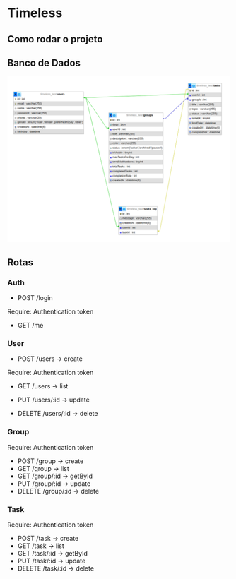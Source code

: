 # Timeless

## Como rodar o projeto

## Banco de Dados

![Banco De Dados](./docs/image.png)                        
## Rotas

### Auth

- POST    /login

Require: Authentication token

- GET     /me

### User

- POST    /users     -> create 

Require: Authentication token

- GET     /users     -> list
    
- PUT     /users/:id -> update
- DELETE  /users/:id -> delete

### Group

Require: Authentication token

- POST    /group     -> create 
- GET     /group     -> list
- GET     /group/:id -> getById
- PUT     /group/:id -> update
- DELETE  /group/:id -> delete

### Task

Require: Authentication token

- POST    /task     -> create 
- GET     /task     -> list
- GET     /task/:id -> getById
- PUT     /task/:id -> update
- DELETE  /task/:id -> delete
